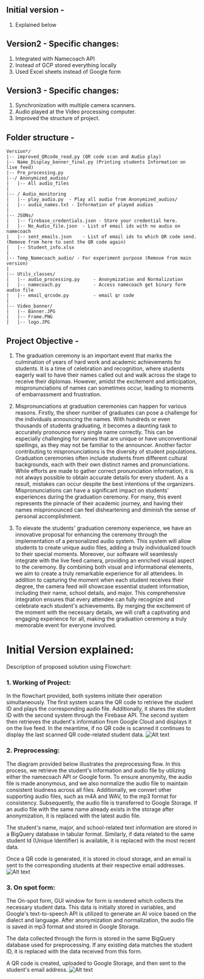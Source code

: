 ## Initial version - 
1. Explained below

## Version2 - Specific changes:
1. Integrated with Namecoach API
2. Instead of GCP stored everything locally
3. Used Excel sheets instead of Google form

## Version3 - Specific changes:
1. Synchronization with multiple camera scanners. 
2. Audio played at the Video processing computer. 
3. Improved the structure of project. 

## Folder structure - 
```
Version*/
|-- improved_QRcode_read.py (QR code scan and Audio play)
|-- Name_Display_banner_final.py (Printing students Information on live feed)
|-- Pre_processing.py 
|--/ Anonymized_audios/
|   |-- All audio_files
|
|-- / Audio_monitoring
|	|-- play_audio.py  - Play all audio from Anonymized_audios/ 
|	|-- audio_names.txt - Information of played audios
|
|-- JSONs/
|   |-- firebase_credentials.json - Store your credential here. 
|	|-- No_Audio_file.json 	- List of email ids with no audio on namecoach
|	|-- sent_emails.json	- List of email ids to which QR code send. (Remove from here to sent the QR code again)
|	|-- Student_info.xlsx
|
|-- Temp_Namecoach_audio/ - For experiment purpose (Remove from main version)
|
|-- Utils_classes/
|   |-- audio_processing.py		- Anonymization and Normalization
|   |-- namecoach.py			- Access namecoach get binary form audio file
|   |-- email_qrcode.py			- email qr code
|
|-- Video_banner/
|   |-- Banner.JPG
|   |-- Frame.PNG
|   |-- logo.JPG
```

## Project Objective - 
1.	The graduation ceremony is an important event that marks the culmination of years of hard work and academic achievements for students. It is a time of celebration and recognition, where students eagerly wait to have their names called out and walk across the stage to receive their diplomas. However, amidst the excitement and anticipation, mispronunciations of names can sometimes occur, leading to moments of embarrassment and frustration.
 
2.	Mispronunciations at graduation ceremonies can happen for various reasons. Firstly, the sheer number of graduates can pose a challenge for the individuals announcing the names. With hundreds or even thousands of students graduating, it becomes a daunting task to accurately pronounce every single name correctly. This can be especially challenging for names that are unique or have unconventional spellings, as they may not be familiar to the announcer. Another factor contributing to mispronunciations is the diversity of student populations. Graduation ceremonies often include students from different cultural backgrounds, each with their own distinct names and pronunciations. While efforts are made to gather correct pronunciation information, it is not always possible to obtain accurate details for every student. As a result, mistakes can occur despite the best intentions of the organizers. Mispronunciations can have a significant impact on students' experiences during the graduation ceremony. For many, this event represents the pinnacle of their academic journey, and having their names mispronounced can feel disheartening and diminish the sense of personal accomplishment. 

3.	To elevate the students' graduation ceremony experience, we have an innovative proposal for enhancing the ceremony through the implementation of a personalized audio system. This system will allow students to create unique audio files, adding a truly individualized touch to their special moments. Moreover, our software will seamlessly integrate with the live feed camera, providing an enriched visual aspect to the ceremony. By combining both visual and informational elements, we aim to create a truly remarkable experience for all attendees. In addition to capturing the moment when each student receives their degree, the camera feed will showcase essential student information, including their name, school details, and major. This comprehensive integration ensures that every attendee can fully recognize and celebrate each student's achievements. By merging the excitement of the moment with the necessary details, we will craft a captivating and engaging experience for all, making the graduation ceremony a truly memorable event for everyone involved.

# Initial Version explained: 
Description of proposed solution using Flowchart:
### 1.	Working of Project: 
In the flowchart provided, both systems initiate their operation simultaneously. The first system scans the QR code to retrieve the student ID and plays the corresponding audio file. Additionally, it shares the student ID with the second system through the Firebase API. The second system then retrieves the student's information from Google Cloud and displays it on the live feed. In the meantime, if no QR code is scanned it continues to display the last scanned QR code-related student data. 
![Alt text](./Flowchart/workflow.jpg)

### 2.	Preprocessing: 
The diagram provided below illustrates the preprocessing flow. In this process, we retrieve the student's information and audio file by utilizing either the namecoach API or Google form. To ensure anonymity, the audio file is made anonymous, and we also normalize the audio file to maintain consistent loudness across all files. Additionally, we convert other supporting audio files, such as m4A and WAV, to the mp3 format for consistency. Subsequently, the audio file is transferred to Google Storage. If an audio file with the same name already exists in the storage after anonymization, it is replaced with the latest audio file. 

The student's name, major, and school-related text information are stored in a BigQuery database in tabular format. Similarly, if data related to the same student Id (Unique Identifier) is available, it is replaced with the most recent data.

Once a QR code is generated, it is stored in cloud storage, and an email is sent to the corresponding students at their respective email addresses.
 ![Alt text](./Flowchart/preprocessing.jpg)
 
### 3.	On spot form: 
The On-spot form, GUI window for form is rendered which collects the necessary student data. This data is initially stored in variables, and Google's text-to-speech API is utilized to generate an AI voice based on the dialect and language. After anonymization and normalization, the audio file is saved in mp3 format and stored in Google Storage.

The data collected through the form is stored in the same BigQuery database used for preprocessing. If any existing data matches the student ID, it is replaced with the data received from this form.

A QR code is created, uploaded to Google Storage, and then sent to the student's email address.
![Alt text](./Flowchart/onspot.jpg)
